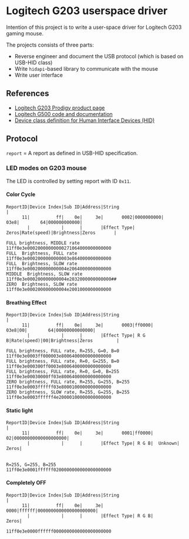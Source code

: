 # Logitech G203 userspace driver

Intention of this project is to write a user-space driver for Logitech G203 gaming mouse.

The projects consists of three parts:
 - Reverse engineer and document the USB protocol (which is based on USB-HID class)
 - Write `hidapi`-based library to communicate with the mouse
 - Write user interface


## References
 - [Logitech G203 Prodigy product page](https://www.logitechg.com/en-us/product/g203-prodigy-gaming-mouse)
 - [Logitech G500 code and documentation](https://github.com/cvuchener/g500)
 - [Device class definition for Human Interface Devices (HID)](http://www.usb.org/developers/hidpage/HID1_11.pdf)


## Protocol

`report` = A report as defined in USB-HID specification.

### LED modes on G203 mouse
The LED is controlled by setting report with ID `0x11`.

#### Color Cycle

```
ReportID|Device Index|Sub ID|Address|String                                                    |
      11|          ff|    0e|     3e|       0002|0000000000|       03e8|        64|000000000000|
        |            |      |       |Effect Type|     Zeros|Rate(speed)|Brightness|Zeros       |
```
```
FULL brightness, MIDDLE rate
11ff0e3e00020000000000271064000000000000
FULL  Brightness, FULL rate
11ff0e3e0002000000000003e864000000000000
FULL  Brightness, SLOW rate
11ff0e3e000200000000004e2064000000000000
MIDDLE  Brightness, SLOW rate
11ff0e3e000200000000004e2032000000000000##
ZERO  Brightness, SLOW rate
11ff0e3e000200000000004e2001000000000000
```

#### Breathing Effect

```
ReportID|Device Index|Sub ID|Address|String                                                     |
      11|          ff|    0e|     3e|       0003|ff0000|       03e8|00|        64|00000000000000|
        |            |      |       |Effect Type| R G B|Rate(speed)|00|Brightness|Zeros         |
```


```
FULL brightness, FULL rate, R=255, G=0, B=0
11ff0e3e0003ff000003e8006400000000000000
FULL brightness, FULL rate, R=0, G=255, B=0
11ff0e3e000300ff0003e8006400000000000000
FULL brightness, FULL rate, R=0, G=0, B=255
11ff0e3e00030000ff03e8006400000000000000
ZERO brightness, FULL rate, R=255, G=255, B=255
11ff0e3e0003ffffff03e8000100000000000000
ZERO brightness, SLOW rate, R=255, G=255, B=255
11ff0e3e0003ffffff4e20000100000000000000
```

#### Static light
```
ReportID|Device Index|Sub ID|Address|String                                           |
      11|          ff|    0e|     3e|       0001|ff0000|       02|00000000000000000000|
        |            |      |       |Effect Type| R G B|  Unknown|               Zeros|
```
##
```
R=255, G=255, B=255
11ff0e3e0001ffffff0200000000000000000000
```

#### Completely OFF

```
ReportID|Device Index|Sub ID|Address|String                                   |
      11|          ff|    0e|     3e|       0000|ffffff|0000000000000000000000|
        |            |      |       |Effect Type| R G B|                 Zeros|
```
```
11ff0e3e0000ffffff0000000000000000000000
```
